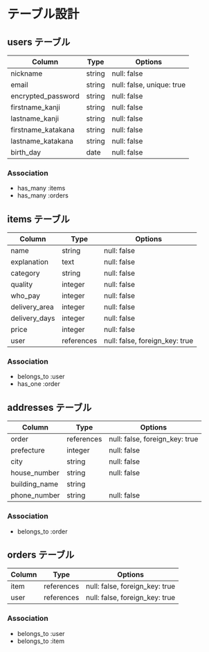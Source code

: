# テーブル設計

## users テーブル

| Column                | Type   | Options     |
| --------------------- | ------ | ----------- |
| nickname              | string | null: false |
| email                 | string | null: false, unique: true |
| encrypted_password    | string | null: false |
| firstname_kanji       | string | null: false |
| lastname_kanji        | string | null: false |
| firstname_katakana    | string | null: false |
| lastname_katakana     | string | null: false |
| birth_day             | date   | null: false |

 ### Association

- has_many :items
- has_many :orders


## items テーブル

| Column           | Type       | Options     |
| ---------------- | ---------- | ----------- |
| name             | string     | null: false |
| explanation      | text       | null: false |
| category         | string     | null: false |
| quality          | integer    | null: false |
| who_pay          | integer    | null: false |
| delivery_area    | integer    | null: false |
| delivery_days    | integer    | null: false |
| price            | integer    | null: false |
| user             | references | null: false, foreign_key: true |


### Association

- belongs_to :user
- has_one :order


## addresses テーブル

| Column        | Type       | Options     |
| ------------- | ---------- | ----------- |
| order         | references | null: false, foreign_key: true |
| prefecture	  | integer    | null: false |
| city	        | string     | null: false |
| house_number  | string     | null: false |
| building_name | string     |             |
| phone_number  | string     | null: false |

### Association

- belongs_to :order

## orders テーブル

| Column    | Type       | Options     |
| --------- | ---------- | ----------- |
| item      | references | null: false, foreign_key: true |
| user      | references | null: false, foreign_key: true |

### Association

- belongs_to :user
- belongs_to :item
